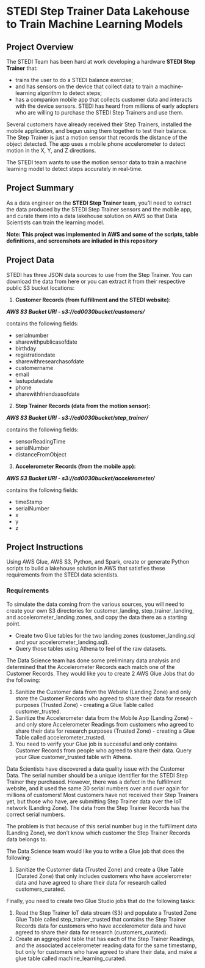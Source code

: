 # STEDI Step Trainer Data Lakehouse to Train Machine Learning Models

## Project Overview

The STEDI Team has been hard at work developing a hardware **STEDI Step Trainer** that:

- trains the user to do a STEDI balance exercise;
- and has sensors on the device that collect data to train a machine-learning algorithm to detect steps;
- has a companion mobile app that collects customer data and interacts with the device sensors.
  STEDI has heard from millions of early adopters who are willing to purchase the STEDI Step Trainers and use them.

Several customers have already received their Step Trainers, installed the mobile application, and begun using them together to test their balance. The Step Trainer is just a motion sensor that records the distance of the object detected. The app uses a mobile phone accelerometer to detect motion in the X, Y, and Z directions.

The STEDI team wants to use the motion sensor data to train a machine learning model to detect steps accurately in real-time.

## Project Summary

As a data engineer on the **STEDI Step Trainer** team, you'll need to extract the data produced by the STEDI Step Trainer sensors and the mobile app, and curate them into a data lakehouse solution on AWS so that Data Scientists can train the learning model.

**Note: This project was implemented in AWS and some of the scripts, table definitions, and screenshots are inliuded in this repository**

## Project Data

STEDI has three JSON data sources to use from the Step Trainer. You can download the data from here or you can extract it from their respective public S3 bucket locations:

1. **Customer Records (from fulfillment and the STEDI website):**

**_AWS S3 Bucket URI - s3://cd0030bucket/customers/_**

contains the following fields:

- serialnumber
- sharewithpublicasofdate
- birthday
- registrationdate
- sharewithresearchasofdate
- customername
- email
- lastupdatedate
- phone
- sharewithfriendsasofdate

2. **Step Trainer Records (data from the motion sensor):**

**_AWS S3 Bucket URI - s3://cd0030bucket/step_trainer/_**

contains the following fields:

- sensorReadingTime
- serialNumber
- distanceFromObject

3. **Accelerometer Records (from the mobile app):**

**_AWS S3 Bucket URI - s3://cd0030bucket/accelerometer/_**

contains the following fields:

- timeStamp
- serialNumber
- x
- y
- z


## Project Instructions
Using AWS Glue, AWS S3, Python, and Spark, create or generate Python scripts to build a lakehouse solution in AWS that satisfies these requirements from the STEDI data scientists.

### Requirements
To simulate the data coming from the various sources, you will need to create your own S3 directories for customer_landing, step_trainer_landing, and accelerometer_landing zones, and copy the data there as a starting point.

- Create two Glue tables for the two landing zones (customer_landing.sql and your accelerometer_landing.sql).
- Query those tables using Athena to feel of the raw datasets.

The Data Science team has done some preliminary data analysis and determined that the Accelerometer Records each match one of the Customer Records. They would like you to create 2 AWS Glue Jobs that do the following:

1. Sanitize the Customer data from the Website (Landing Zone) and only store the Customer Records who agreed to share their data for research purposes (Trusted Zone) - creating a Glue Table called customer_trusted.
2. Sanitize the Accelerometer data from the Mobile App (Landing Zone) - and only store Accelerometer Readings from customers who agreed to share their data for research purposes (Trusted Zone) - creating a Glue Table called accelerometer_trusted.
3. You need to verify your Glue job is successful and only contains Customer Records from people who agreed to share their data. Query your Glue customer_trusted table with Athena.

Data Scientists have discovered a data quality issue with the Customer Data. The serial number should be a unique identifier for the STEDI Step Trainer they purchased. However, there was a defect in the fulfillment website, and it used the same 30 serial numbers over and over again for millions of customers! Most customers have not received their Step Trainers yet, but those who have, are submitting Step Trainer data over the IoT network (Landing Zone). The data from the Step Trainer Records has the correct serial numbers.

The problem is that because of this serial number bug in the fulfillment data (Landing Zone), we don’t know which customer the Step Trainer Records data belongs to.

The Data Science team would like you to write a Glue job that does the following:

1. Sanitize the Customer data (Trusted Zone) and create a Glue Table (Curated Zone) that only includes customers who have accelerometer data and have agreed to share their data for research called customers_curated.

Finally, you need to create two Glue Studio jobs that do the following tasks:

1. Read the Step Trainer IoT data stream (S3) and populate a Trusted Zone Glue Table called step_trainer_trusted that contains the Step Trainer Records data for customers who have accelerometer data and have agreed to share their data for research (customers_curated).
2. Create an aggregated table that has each of the Step Trainer Readings, and the associated accelerometer reading data for the same timestamp, but only for customers who have agreed to share their data, and make a glue table called machine_learning_curated.
